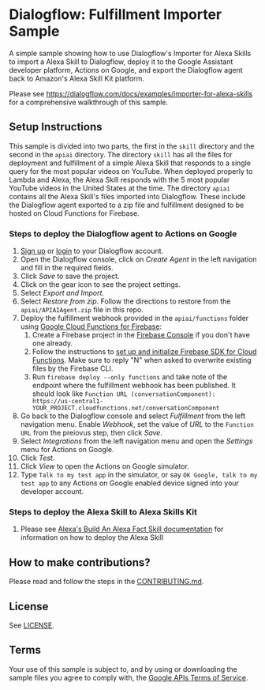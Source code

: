 # Dialogflow: Fulfillment Importer Sample

A simple sample showing how to use Dialogflow's Importer for Alexa Skills to import a Alexa Skill to Dialogflow, deploy it to the Google Assistant developer platform, Actions on Google, and export the Dialogflow agent back to Amazon's Alexa Skill Kit platform.

Please see https://dialogflow.com/docs/examples/importer-for-alexa-skills for a comprehensive walkthrough of this sample.

## Setup Instructions
This sample is divided into two parts, the first in the <code>skill</code> directory and the second in the <code>apiai</code> directory.  The directory <code>skill</code> has all the files for deployment and fulfillment of a simple Alexa Skill that responds to a single query for the most popular videos on YouTube.  When deployed properly to Lambda and Alexa, the Alexa Skill responds with the 5 most popular YouTube videos in the United States at the time.  The directory <code>apiai</code> contains all the Alexa Skill's files imported into Dialogflow. These include the Dialogflow agent exported to a zip file and fulfillment designed to be hosted on Cloud Functions for Firebase.

### Steps to deploy the Dialogflow agent to Actions on Google
1. [Sign up](https://console.dialogflow.com/api-client/authorize_url_google/nopopup) or [login](https://console.dialogflow.com/api-client/#/login) to your Dialogflow account.
1. Open the Dialogflow console, click on *Create Agent* in the left navigation and fill in the required fields.
1. Click *Save* to save the project.
1. Click on the gear icon to see the project settings.
1. Select *Export and Import*.
1. Select *Restore from zip*. Follow the directions to restore from the `apiai/APIAIAgent.zip` file in this repo.
1. Deploy the fulfillment webhook provided in the `apiai/functions` folder using [Google Cloud Functions for Firebase](https://firebase.google.com/docs/functions/):
   1. Create a Firebase project in the [Firebase Console](https://console.firebase.google.com) if you don't have one already.
   1. Follow the instructions to [set up and initialize Firebase SDK for Cloud Functions](https://firebase.google.com/docs/functions/get-started#set_up_and_initialize_functions_sdk). Make sure to reply "N" when asked to overwrite existing files by the Firebase CLI.
   1. Run `firebase deploy --only functions` and take note of the endpoint where the fulfillment webhook has been published. It should look like `Function URL (conversationComponent): https://us-central1-YOUR_PROJECT.cloudfunctions.net/conversationComponent`
1. Go back to the Dialogflow console and select *Fulfillment* from the left navigation menu. Enable *Webhook*, set the value of *URL* to the `Function URL` from the preiovus step, then click *Save*.
1. Select *Integrations* from the left navigation menu and open the *Settings* menu for Actions on Google.
1. Click *Test*.
1. Click *View* to open the Actions on Google simulator.
1. Type `Talk to my test app` in the simulator, or say `OK Google, talk to my test app` to any Actions on Google enabled device signed into your developer account.

### Steps to deploy the Alexa Skill to Alexa Skills Kit
1. Please see [Alexa's Build An Alexa Fact Skill documentation](https://github.com/alexa/skill-sample-nodejs-fact/blob/master/step-by-step/1-voice-user-interface.md) for information on how to deploy the Alexa Skill


## How to make contributions?
Please read and follow the steps in the [CONTRIBUTING.md](CONTRIBUTING.md).

## License
See [LICENSE](LICENSE).

## Terms
Your use of this sample is subject to, and by using or downloading the sample files you agree to comply with, the [Google APIs Terms of Service](https://developers.google.com/terms/).
